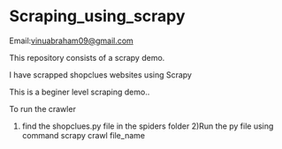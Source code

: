 # Scraping_using_scrapy

Email:vinuabraham09@gmail.com

This repository consists of a scrapy demo.

I have scrapped shopclues websites using Scrapy

This is a beginer level scraping demo..


To run the crawler 
  1) find the shopclues.py file  in the spiders folder
  2)Run the py file using command scrapy crawl file_name





